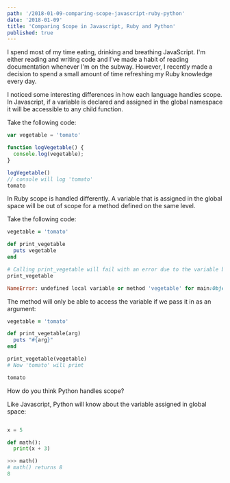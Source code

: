 ```yaml
---
path: '/2018-01-09-comparing-scope-javascript-ruby-python'
date: '2018-01-09'
title: 'Comparing Scope in Javascript, Ruby and Python'
published: true
---
```


I spend most of my time eating, drinking and breathing JavaScript. I'm either reading and writing code and I've made a habit of reading documentation whenever I'm on the subway. However, I recently made a decision to spend a small amount of time refreshing my Ruby knowledge every day.

I noticed some interesting differences in how each language handles scope. In Javascript, if a variable is declared and assigned in the global namespace it will be accessible to any child function.

Take the following code:

```javascript
var vegetable = 'tomato'

function logVegetable() {
  console.log(vegetable);
}

logVegetable()
// console will log 'tomato'
tomato
```

In Ruby scope is handled differently. A variable that is assigned in the global space will be out of scope for a method defined on the same level.

Take the following code:

```ruby
vegetable = 'tomato'

def print_vegetable
  puts vegetable
end

# Calling print_vegetable will fail with an error due to the variable being out of scope
print_vegetable

NameError: undefined local variable or method 'vegetable' for main:Object
```

The method will only be able to access the variable if we pass it in as an argument:

```ruby
vegetable = 'tomato'

def print_vegetable(arg)
  puts "#{arg}"
end

print_vegetable(vegetable)
# Now 'tomato' will print

tomato
```

How do you think Python handles scope?

Like Javascript, Python will know about the variable assigned in global space:

```python

x = 5

def math():
  print(x + 3)

>>> math()
# math() returns 8
8
